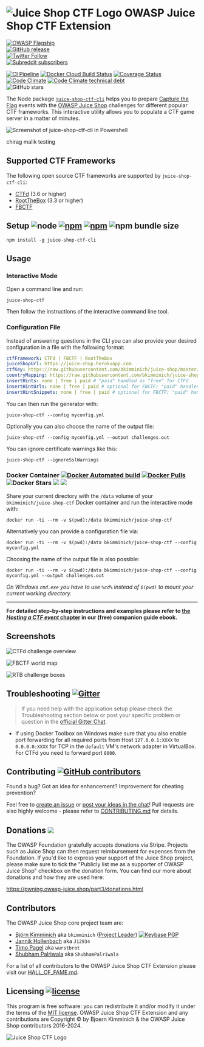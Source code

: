# ![Juice Shop CTF Logo](https://raw.githubusercontent.com/juice-shop/juice-shop-ctf/master/images/JuiceShopCTF_Logo_100px.png) OWASP Juice Shop CTF Extension

[![OWASP Flagship](https://img.shields.io/badge/owasp-flagship%20project-48A646.svg)](https://www.owasp.org/index.php/OWASP_Project_Inventory#tab=Flagship_Projects)  
[![GitHub release](https://img.shields.io/github/release/juice-shop/juice-shop-ctf.svg)](https://github.com/juice-shop/juice-shop-ctf/releases/latest)  
[![Twitter Follow](https://img.shields.io/twitter/follow/owasp_juiceshop.svg?style=social&label=Follow)](https://twitter.com/owasp_juiceshop)  
[![Subreddit subscribers](https://img.shields.io/reddit/subreddit-subscribers/owasp_juiceshop?style=social)](https://reddit.com/r/owasp_juiceshop)

[![CI Pipeline](https://github.com/juice-shop/juice-shop-ctf/actions/workflows/ci.yml/badge.svg)](https://github.com/juice-shop/juice-shop-ctf/actions/workflows/ci.yml)
[![Docker Cloud Build Status](https://img.shields.io/docker/cloud/build/bkimminich/juice-shop-ctf.svg)](https://cloud.docker.com/repository/docker/bkimminich/juice-shop-ctf/builds)
[![Coverage Status](https://coveralls.io/repos/github/juice-shop/juice-shop-ctf/badge.svg?branch=master)](https://coveralls.io/github/juice-shop/juice-shop-ctf?branch=master)
[![Code Climate](https://codeclimate.com/github/juice-shop/juice-shop-ctf/badges/gpa.svg)](https://codeclimate.com/github/juice-shop/juice-shop-ctf)
[![Code Climate technical debt](https://img.shields.io/codeclimate/tech-debt/juice-shop/juice-shop-ctf)](https://codeclimate.com/github/juice-shop/juice-shop-ctf/trends/technical_debt)  
![GitHub stars](https://img.shields.io/github/stars/juice-shop/juice-shop-ctf.svg?label=GitHub%20%E2%98%85&style=flat)

The Node package
[`juice-shop-ctf-cli`](https://www.npmjs.com/package/juice-shop-ctf-cli)
helps you to prepare
[Capture the Flag](https://en.wikipedia.org/wiki/Capture_the_flag#Computer_security)
events with the [OWASP Juice Shop](https://owasp-juice.shop) challenges
for different popular CTF frameworks. This interactive utility allows
you to populate a CTF game server in a matter of minutes.

![Screenshot of juice-shop-ctf-cli in Powershell](images/juice-shop-ctf-cli.png)



chirag malik testing

## Supported CTF Frameworks

The following open source CTF frameworks are supported by
`juice-shop-ctf-cli`:

* [CTFd](https://github.com/CTFd/CTFd) (3.6 or higher)
* [RootTheBox](https://github.com/moloch--/RootTheBox) (3.3 or higher)
* [FBCTF](https://github.com/facebook/fbctf)

## Setup ![node](https://img.shields.io/node/v/juice-shop-ctf-cli.svg) [![npm](https://img.shields.io/npm/dm/juice-shop-ctf-cli.svg)](https://www.npmjs.com/package/juice-shop-ctf-cli) [![npm](https://img.shields.io/npm/dt/juice-shop-ctf-cli.svg)](https://www.npmjs.com/package/juice-shop-ctf-cli) ![npm bundle size](https://img.shields.io/bundlephobia/min/juice-shop-ctf-cli.svg)

```
npm install -g juice-shop-ctf-cli
```

## Usage

### Interactive Mode

Open a command line and run:

```
juice-shop-ctf
```

Then follow the instructions of the interactive command line tool.

### Configuration File

Instead of answering questions in the CLI you can also provide your
desired configuration in a file with the following format:

```yaml
ctfFramework: CTFd | FBCTF | RootTheBox
juiceShopUrl: https://juice-shop.herokuapp.com
ctfKey: https://raw.githubusercontent.com/bkimminich/juice-shop/master/ctf.key # can also be actual key instead URL
countryMapping: https://raw.githubusercontent.com/bkimminich/juice-shop/master/config/fbctf.yml # ignored for CTFd and RootTheBox
insertHints: none | free | paid # "paid" handled as "free" for CTFd
insertHintUrls: none | free | paid # optional for FBCTF; "paid" handled as "free" for CTFd
insertHintSnippets: none | free | paid # optional for FBCTF; "paid" handled as "free" for CTFd
```

You can then run the generator with:

```
juice-shop-ctf --config myconfig.yml
```

Optionally you can also choose the name of the output file:

```
juice-shop-ctf --config myconfig.yml --output challenges.out
```

You can ignore certificate warnings like this:

```
juice-shop-ctf --ignoreSslWarnings
```

### Docker Container [![Docker Automated build](https://img.shields.io/docker/automated/bkimminich/juice-shop-ctf.svg)](https://hub.docker.com/r/bkimminich/juice-shop-ctf) [![Docker Pulls](https://img.shields.io/docker/pulls/bkimminich/juice-shop-ctf.svg)](https://hub.docker.com/r/bkimminich/juice-shop-ctf) ![Docker Stars](https://img.shields.io/docker/stars/bkimminich/juice-shop-ctf.svg) [![](https://images.microbadger.com/badges/image/bkimminich/juice-shop-ctf.svg)](https://microbadger.com/images/bkimminich/juice-shop-ctf "Get your own image badge on microbadger.com") [![](https://images.microbadger.com/badges/version/bkimminich/juice-shop-ctf.svg)](https://microbadger.com/images/bkimminich/juice-shop-ctf "Get your own version badge on microbadger.com")

Share your current directory with the `/data` volume of your
`bkimminich/juice-shop-ctf` Docker container and run the interactive
mode with:

```
docker run -ti --rm -v $(pwd):/data bkimminich/juice-shop-ctf
```

Alternatively you can provide a configuration file via:

```
docker run -ti --rm -v $(pwd):/data bkimminich/juice-shop-ctf --config myconfig.yml
```

Choosing the name of the output file is also possible:

```
docker run -ti --rm -v $(pwd):/data bkimminich/juice-shop-ctf --config myconfig.yml --output challenges.out
```

_On Windows `cmd.exe` you have to use `%cd%` instead of `$(pwd)` to mount your current working directory._

---

**For detailed step-by-step instructions and examples please refer to
[the _Hosting a CTF event_ chapter](https://pwning.owasp-juice.shop/part1/ctf.html)
in our (free) companion guide ebook.**

## Screenshots

![CTFd challenge overview](https://pwning.owasp-juice.shop/part1/img/ctfd_1.png)

![FBCTF world map](https://pwning.owasp-juice.shop/part1/img/fbctf_1.png)

![RTB challenge boxes](https://pwning.owasp-juice.shop/part1/img/rtb_1.png)

## Troubleshooting [![Gitter](http://img.shields.io/badge/gitter-join%20chat-1dce73.svg)](https://gitter.im/bkimminich/juice-shop)

> If you need help with the application setup please check the
> Troubleshooting section below or post your specific problem or
> question in the
> [official Gitter Chat](https://gitter.im/bkimminich/juice-shop).

- If using Docker Toolbox on Windows make sure that you also enable port
  forwarding for all required ports from Host `127.0.0.1:XXXX` to
  `0.0.0.0:XXXX` for TCP in the `default` VM's network adapter in
  VirtualBox. For CTFd you need to forward port `8000`.

## Contributing [![GitHub contributors](https://img.shields.io/github/contributors/juice-shop/juice-shop-ctf.svg)](https://github.com/juice-shop/juice-shop-ctf/graphs/contributors)

Found a bug? Got an idea for enhancement? Improvement for cheating
prevention?

Feel free to
[create an issue](https://github.com/juice-shop/juice-shop-ctf/issues)
or
[post your ideas in the chat](https://gitter.im/bkimminich/juice-shop)!
Pull requests are also highly welcome - please refer to
[CONTRIBUTING.md](CONTRIBUTING.md) for details.

## Donations [![](https://img.shields.io/badge/support-owasp%20juice%20shop-blue)](https://owasp.org/donate/?reponame=www-project-juice-shop&title=OWASP+Juice+Shop)

The OWASP Foundation gratefully accepts donations via Stripe. Projects
such as Juice Shop can then request reimbursement for expenses from the
Foundation. If you'd like to express your support of the Juice Shop
project, please make sure to tick the "Publicly list me as a supporter
of OWASP Juice Shop" checkbox on the donation form. You can find our
more about donations and how they are used here:

<https://pwning.owasp-juice.shop/part3/donations.html>

## Contributors

The OWASP Juice Shop core project team are:

- [Björn Kimminich](https://github.com/bkimminich) aka `bkimminich`
  ([Project Leader](https://www.owasp.org/index.php/Projects/Project_Leader_Responsibilities))
  [![Keybase PGP](https://img.shields.io/keybase/pgp/bkimminich)](https://keybase.io/bkimminich)
- [Jannik Hollenbach](https://github.com/J12934) aka `J12934`
- [Timo Pagel](https://github.com/wurstbrot) aka `wurstbrot`
- [Shubham Palriwala](https://github.com/ShubhamPalriwala) aka `ShubhamPalriwala`

For a list of all contributors to the OWASP Juice Shop CTF Extension
please visit our [HALL_OF_FAME.md](HALL_OF_FAME.md).

## Licensing [![license](https://img.shields.io/github/license/juice-shop/juice-shop-ctf.svg)](LICENSE)

This program is free software: you can redistribute it and/or modify it
under the terms of the [MIT license](LICENSE). OWASP Juice Shop CTF
Extension and any contributions are Copyright © by Bjoern Kimminich &
the OWASP Juice Shop contributors 2016-2024.

![Juice Shop CTF Logo](https://raw.githubusercontent.com/juice-shop/juice-shop-ctf/develop/images/JuiceShopCTF_Logo_400px.png)
